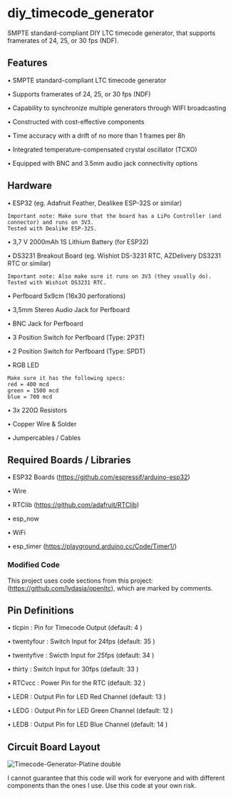 # diy_timecode_generator
SMPTE standard-compliant DIY LTC timecode generator, that supports framerates of 24, 25, or 30 fps (NDF).

## Features
•	SMPTE standard-compliant LTC timecode generator

•	Supports framerates of 24, 25, or 30 fps (NDF)

•	Capability to synchronize multiple generators through WIFI broadcasting

•	Constructed with cost-effective components

•	Time accuracy with a drift of no more than 1 frames per 8h

•	Integrated temperature-compensated crystal oscillator (TCXO)

•	Equipped with BNC and 3.5mm audio jack connectivity options

## Hardware
•	ESP32 (eg. Adafruit Feather, Dealikee ESP-32S or similar)

	Important note: Make sure that the board has a LiPo Controller (and connector) and runs on 3V3.
    Tested with Dealike ESP-32S.


 
•	3,7 V 2000mAh 1S Lithium Battery (for ESP32)

•	DS3231 Breakout Board (eg. Wishiot DS-3231 RTC, AZDelivery DS3231 RTC or similar)

	Important note: Also make sure it runs on 3V3 (they usually do).
    Tested with Wishiot DS3231 RTC.
 
•	Perfboard 5x9cm (16x30 perforations)

•	3,5mm Stereo Audio Jack for Perfboard

•	BNC Jack for Perfboard

•	3 Position Switch for Perfboard (Type: 2P3T)

•	2 Position Switch for Perfboard (Type: SPDT)

•	RGB LED

	Make sure it has the following specs:
	red = 400 mcd
	green = 1500 mcd
	blue = 700 mcd
  
•	3x 220Ω Resistors

•	Copper Wire & Solder

•	Jumpercables / Cables


## Required Boards / Libraries
•	ESP32 Boards (https://github.com/espressif/arduino-esp32)

•	Wire

•	RTClib (https://github.com/adafruit/RTClib)

•	esp_now 

•	WiFi

•	esp_timer (https://playground.arduino.cc/Code/Timer1/)

### Modified Code
This project uses code sections from this project: (https://github.com/lydasia/openltc), which are marked by comments.

## Pin Definitions
•	tlcpin : Pin for Timecode Output (default: 4 )

•	twentyfour : Switch Input for 24fps (default: 35 )

•	twentyfive : Swicth Input for 25fps (default: 34 )

•	thirty : Switch Input for 30fps (default: 33 )

• RTCvcc : Power Pin for the RTC (default: 32 )

•	LEDR : Output Pin for LED Red Channel (default: 13 )

•	LEDG : Output Pin for LED Green Channel (default: 12 )

•	LEDB : Output Pin for LED Blue Channel (default: 14 )

## Circuit Board Layout

![Timecode-Generator-Platine double](https://github.com/mitkunz/diy_timecode_generator/assets/143692878/8e2af48c-73da-4ad8-a9ea-5b337d576850)

I cannot guarantee that this code will work for everyone and with different components than the ones I use.
Use this code at your own risk.
